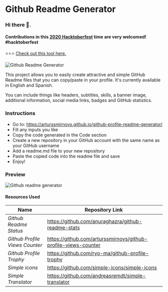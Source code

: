 # Github Readme Generator
### Hi there 👋.

#### Contributions in this [2020 Hacktoberfest](https://hacktoberfest.digitalocean.com/) time are very welcomed! #hacktoberfest

⭐⭐⭐ [Check out this tool here.](https://arturssmirnovs.github.io/github-profile-readme-generator/)

![Github Readme Generator](https://arturssmirnovs.github.io/github-profile-readme-generator/images/banner.png)

This project allows you to easily create attractive and simple GitHub Readme files that you can copy/paste in your profile. It's currently available in English and Spanish.

You can include things like headers, subtitles, skills, a banner image, additional information, social media links, badges and GitHub statistics.


### Instructions

- Go to: https://arturssmirnovs.github.io/github-profile-readme-generator/
- Fill any inputs you like
- Copy the code generated in the Code section
- Create a new repository in your GitHub account with the same name as your GitHub username
- Add a readme.md file to your new repository
- Paste the copied code into the readme file and save
- Enjoy!

### Preview
  
![Github readme generator](https://arturssmirnovs.github.io/github-profile-readme-generator/images/gif.gif?v=123)

#### Resources Used

| Name                  | Repository Link                                                |
| ---------------------------------|--------------------------------------------------------------- |
| _Github Readme Status_           | https://github.com/anuraghazra/github-readme-stats             |
| _Github Profile Views Counter_   | https://github.com/arturssmirnovs/github-profile-views-counter |
| _Github Profile Trophy_          | https://github.com/ryo-ma/github-profile-trophy                |
| _Simple icons_                   | https://github.com/simple-icons/simple-icons                   |
| _Simple Translator_              | https://github.com/andreasremdt/simple-translator              |